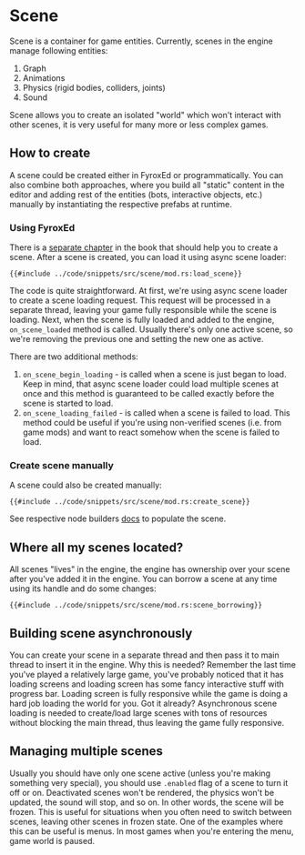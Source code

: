# Scene

Scene is a container for game entities. Currently, scenes in the engine manage following entities:

1) Graph
2) Animations
3) Physics (rigid bodies, colliders, joints)
4) Sound

Scene allows you to create an isolated "world" which won't interact with other scenes, it is very useful for many
more or less complex games.

## How to create

A scene could be created either in FyroxEd or programmatically. You can also combine both approaches, where
you build all "static" content in the editor and adding rest of the entities (bots, interactive objects, etc.)
manually by instantiating the respective prefabs at runtime.

### Using FyroxEd

There is a [separate chapter](../beginning/editor_overview.md) in the book that should help you to create a
scene. After a scene is created, you can load it using async scene loader:

```rust,no_run
{{#include ../code/snippets/src/scene/mod.rs:load_scene}}
```

The code is quite straightforward. At first, we're using async scene loader to create a scene loading request.
This request will be processed in a separate thread, leaving your game fully responsible while the scene is loading.
Next, when the scene is fully loaded and added to the engine, `on_scene_loaded` method is called. Usually there's 
only one active scene, so we're removing the previous one and setting the new one as active.

There are two additional methods:

1) `on_scene_begin_loading` - is called when a scene is just began to load. Keep in mind, that async scene loader
could load multiple scenes at once and this method is guaranteed to be called exactly before the scene is started
to load.
2) `on_scene_loading_failed` - is called when a scene is failed to load. This method could be useful if you're using
non-verified scenes (i.e. from game mods) and want to react somehow when the scene is failed to load.

### Create scene manually

A scene could also be created manually:

```rust,no_run
{{#include ../code/snippets/src/scene/mod.rs:create_scene}}
```

See respective node builders [docs](../scene/graph.md#using-node-builders) to populate the scene.

## Where all my scenes located?

All scenes "lives" in the engine, the engine has ownership over your scene after you've added it in the engine.
You can borrow a scene at any time using its handle and do some changes:

```rust,no_run
{{#include ../code/snippets/src/scene/mod.rs:scene_borrowing}}
```

## Building scene asynchronously

You can create your scene in a separate thread and then pass it to main thread to insert it in the engine. Why this
is needed? Remember the last time you've played a relatively large game, you've probably noticed that it has 
loading screens and loading screen has some fancy interactive stuff with progress bar. Loading screen is fully
responsive while the game is doing a hard job loading the world for you. Got it already? Asynchronous scene loading is
needed to create/load large scenes with tons of resources without blocking the main thread, thus leaving the game
fully responsive.

## Managing multiple scenes

Usually you should have only one scene active (unless you're making something very special), you should use
`.enabled` flag of a scene to turn it off or on. Deactivated scenes won't be rendered, the physics won't be
updated, the sound will stop, and so on. In other words, the scene will be frozen. This is useful for situations
when you often need to switch between scenes, leaving other scenes in frozen state. One of the examples where this
can be useful is menus. In most games when you're entering the menu, game world is paused.


